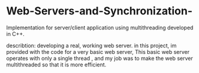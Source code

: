 # Web-Servers-and-Synchronization-
Implementation for server/client application using multithreading developed in C++.

describtion:  developing a real, working web server.
in this project,  im provided with the code for a very basic web server, This basic web
server operates with only a single thread , and my job was to make the web server multithreaded so that it is more efficient.

